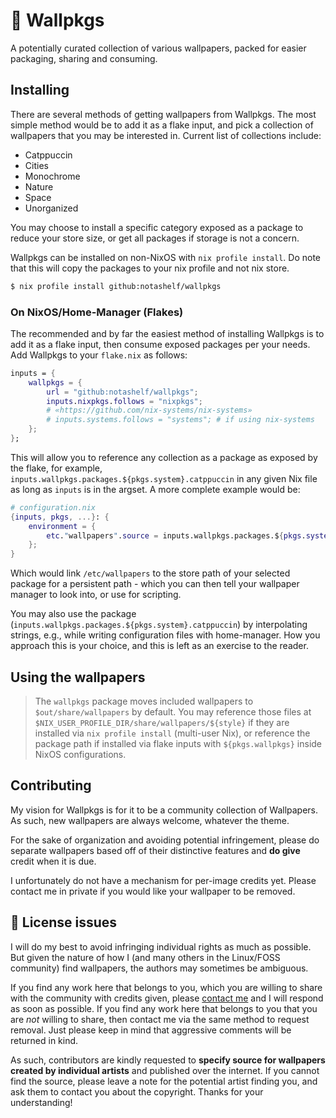 # 📒 Wallpkgs

A potentially curated collection of various wallpapers, packed for easier
packaging, sharing and consuming.

## Installing

There are several methods of getting wallpapers from Wallpkgs. The most simple
method would be to add it as a flake input, and pick a collection of wallpapers
that you may be interested in. Current list of collections include:

- Catppuccin
- Cities
- Monochrome
- Nature
- Space
- Unorganized

You may choose to install a specific category exposed as a package to reduce
your store size, or get all packages if storage is not a concern.

Wallpkgs can be installed on non-NixOS with `nix profile install`. Do note that
this will copy the packages to your nix profile and not nix store.

```bash
$ nix profile install github:notashelf/wallpkgs
```

### On NixOS/Home-Manager (Flakes)

The recommended and by far the easiest method of installing Wallpkgs is to add
it as a flake input, then consume exposed packages per your needs. Add Wallpkgs
to your `flake.nix` as follows:

```nix
inputs = {
    wallpkgs = {
        url = "github:notashelf/wallpkgs";
        inputs.nixpkgs.follows = "nixpkgs";
        # «https://github.com/nix-systems/nix-systems»
        # inputs.systems.follows = "systems"; # if using nix-systems
    };
};
```

This will allow you to reference any collection as a package as exposed by the
flake, for example, `inputs.wallpkgs.packages.${pkgs.system}.catppuccin` in any
given Nix file as long as `inputs` is in the argset. A more complete example
would be:

```nix
# configuration.nix
{inputs, pkgs, ...}: {
    environment = {
        etc."wallpapers".source = inputs.wallpkgs.packages.${pkgs.system}.catppuccin;
    };
}
```

Which would link `/etc/wallpapers` to the store path of your selected package
for a persistent path - which you can then tell your wallpaper manager to look
into, or use for scripting.

You may also use the package
(`inputs.wallpkgs.packages.${pkgs.system}.catppuccin`) by interpolating strings,
e.g., while writing configuration files with home-manager. How you approach this
is your choice, and this is left as an exercise to the reader.

## Using the wallpapers

> The `wallpkgs` package moves included wallpapers to `$out/share/wallpapers` by
> default. You may reference those files at
> `$NIX_USER_PROFILE_DIR/share/wallpapers/${style}` if they are installed via
> `nix profile install` (multi-user Nix), or reference the package path if
> installed via flake inputs with `${pkgs.wallpkgs}` inside NixOS
> configurations.

## Contributing

My vision for Wallpkgs is for it to be a community collection of Wallpapers. As
such, new wallpapers are always welcome, whatever the theme.

For the sake of organization and avoiding potential infringement, please do
separate wallpapers based off of their distinctive features and **do give**
credit when it is due.

I unfortunately do not have a mechanism for per-image credits yet. Please
contact me in private if you would like your wallpaper to be removed.

## 📜 License issues

I will do my best to avoid infringing individual rights as much as possible. But
given the nature of how I (and many others in the Linux/FOSS community) find
wallpapers, the authors may sometimes be ambiguous.

If you find any work here that belongs to you, which you are willing to share
with the community with credits given, please [contact me](../../issues) and I
will respond as soon as possible. If you find any work here that belongs to you
that you are _not_ willing to share, then contact me via the same method to
request removal. Just please keep in mind that aggressive comments will be
returned in kind.

As such, contributors are kindly requested to **specify source for wallpapers
created by individual artists** and published over the internet. If you cannot
find the source, please leave a note for the potential artist finding you, and
ask them to contact you about the copyright. Thanks for your understanding!
